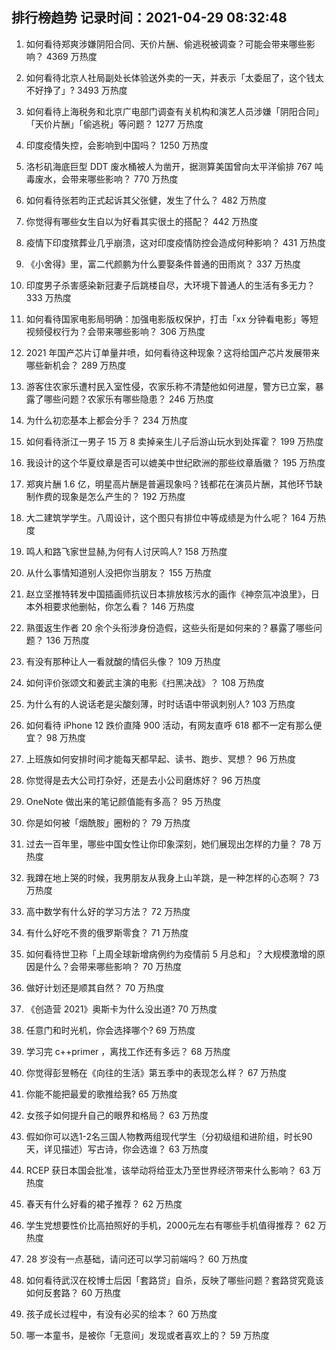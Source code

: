 
## 排行榜趋势 记录时间：2021-04-29 08:32:48
  
  1. 如何看待郑爽涉嫌阴阳合同、天价片酬、偷逃税被调查？可能会带来哪些影响？ 4369 万热度
    
  2. 如何看待北京人社局副处长体验送外卖的一天，并表示「太委屈了，这个钱太不好挣了」? 3493 万热度
    
  3. 如何看待上海税务和北京广电部门调查有关机构和演艺人员涉嫌「阴阳合同」「天价片酬」「偷逃税」等问题？ 1277 万热度
    
  4. 印度疫情失控，会影响到中国吗？ 1250 万热度
    
  5. 洛杉矶海底巨型 DDT 废水桶被人为凿开，据测算美国曾向太平洋偷排 767 吨毒废水，会带来哪些影响？ 770 万热度
    
  6. 如何看待张若昀正式起诉其父张健，发生了什么？ 482 万热度
    
  7. 你觉得有哪些女生自以为好看其实很土的搭配？ 442 万热度
    
  8. 疫情下印度殡葬业几乎崩溃，这对印度疫情防控会造成何种影响？ 431 万热度
    
  9. 《小舍得》里，富二代颜鹏为什么要娶条件普通的田雨岚？ 337 万热度
    
  10. 印度男子杀害感染新冠妻子后跳楼自尽，大环境下普通人的生活有多无力？ 333 万热度
    
  11. 如何看待国家电影局明确：加强电影版权保护，打击「xx 分钟看电影」等短视频侵权行为？会带来哪些影响？ 306 万热度
    
  12. 2021 年国产芯片订单量井喷，如何看待这种现象？这将给国产芯片发展带来哪些新机会？ 289 万热度
    
  13. 游客住农家乐遭村民入室性侵，农家乐称不清楚他如何进屋，警方已立案，暴露了哪些问题？农家乐有哪些隐患？ 246 万热度
    
  14. 为什么初恋基本上都会分手？ 234 万热度
    
  15. 如何看待浙江一男子 15 万 8 卖掉亲生儿子后游山玩水到处挥霍？ 199 万热度
    
  16. 我设计的这个华夏纹章是否可以媲美中世纪欧洲的那些纹章盾徽？ 195 万热度
    
  17. 郑爽片酬 1.6 亿，明星高片酬是普遍现象吗？钱都花在演员片酬，其他环节缺制作费的现象是怎么产生的？ 192 万热度
    
  18. 大二建筑学学生。八周设计，这个图只有排位中等成绩是为什么呢？ 164 万热度
    
  19. 鸣人和路飞家世显赫,为何有人讨厌鸣人? 158 万热度
    
  20. 从什么事情知道别人没把你当朋友？ 155 万热度
    
  21. 赵立坚推特转发中国插画师抗议日本排放核污水的画作《神奈氚冲浪里》，日本外相要求他删帖，你怎么看？ 146 万热度
    
  22. 熟蛋返生作者 20 余个头衔涉身份造假，这些头衔是如何来的？暴露了哪些问题？ 136 万热度
    
  23. 有没有那种让人一看就酸的情侣头像？ 109 万热度
    
  24. 如何评价张颂文和姜武主演的电影《扫黑决战》？ 108 万热度
    
  25. 为什么有的人说话老是尖酸刻薄，时时话语中带讽刺别人? 103 万热度
    
  26. 如何看待 iPhone 12 跌价直降 900 活动，有网友直呼 618 都不一定有那么便宜？ 98 万热度
    
  27. 上班族如何安排时间才能每天都早起、读书、跑步、冥想？ 96 万热度
    
  28. 你觉得是去大公司打杂好，还是去小公司磨炼好？ 96 万热度
    
  29. OneNote 做出来的笔记颜值能有多高？ 95 万热度
    
  30. 你是如何被「烟酰胺」圈粉的？ 79 万热度
    
  31. 过去一百年里，哪些中国女性让你印象深刻，她们展现出怎样的力量？ 78 万热度
    
  32. 我蹲在地上哭的时候，我男朋友从我身上山羊跳，是一种怎样的心态啊？ 73 万热度
    
  33. 高中数学有什么好的学习方法？ 72 万热度
    
  34. 有什么好吃不贵的俄罗斯零食？ 71 万热度
    
  35. 如何看待世卫称「上周全球新增病例约为疫情前 5 月总和」？大规模激增的原因是什么？会带来哪些影响？ 70 万热度
    
  36. 做好计划还是顺其自然？ 70 万热度
    
  37. 《创造营  2021》奥斯卡为什么没出道? 70 万热度
    
  38. 任意门和时光机，你会选择哪个? 69 万热度
    
  39. 学习完 c++primer ，离找工作还有多远？ 68 万热度
    
  40. 你觉得彭昱畅在《向往的生活》第五季中的表现怎么样？ 67 万热度
    
  41. 你能不能把最爱的歌推给我? 65 万热度
    
  42. 女孩子如何提升自己的眼界和格局？ 63 万热度
    
  43. 假如你可以选1-2名三国人物教两组现代学生（分初级组和进阶组，时长90天，详见描述）写古诗，你会选谁？ 63 万热度
    
  44. RCEP 获日本国会批准，该举动将给亚太乃至世界经济带来什么影响？ 63 万热度
    
  45. 春天有什么好看的裙子推荐？ 62 万热度
    
  46. 学生党想要性价比高拍照好的手机，2000元左右有哪些手机值得推荐？ 62 万热度
    
  47. 28 岁没有一点基础，请问还可以学习前端吗？ 60 万热度
    
  48. 如何看待武汉在校博士后因「套路贷」自杀，反映了哪些问题？套路贷究竟该如何反套路？ 60 万热度
    
  49. 孩子成长过程中，有没有必买的绘本？ 60 万热度
    
  50. 哪一本童书，是被你「无意间」发现或者喜欢上的？ 59 万热度
    